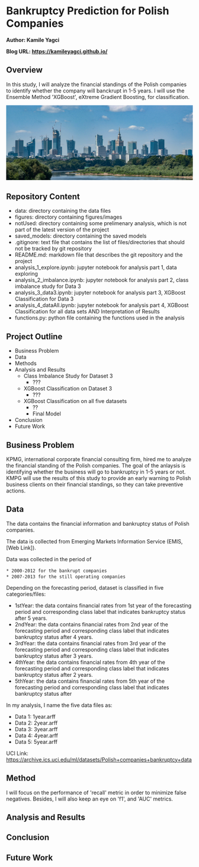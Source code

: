 # Bankruptcy Prediction for Polish Companies

**Author: Kamile Yagci**

**Blog URL: https://kamileyagci.github.io/**


## Overview

In this study, I will analyze the financial standings of the Polish companies to identify whether the company will banckrupt in 1-5 years. I will use the Ensemble Method 'XGBoost', eXtreme Gradient Boosting, for classification. 


<a href="//commons.wikimedia.org/wiki/File:Panorama_siekierkowski.jpg" title="Panorama Warszawy z mostu Siekierkowskiego, 2020"><img src="/figures/Panorama_siekierkowski.jpeg"/></a>


## Repository Content

* data: directory containing the data files
* figures: directory containing figures/images
* notUsed: directory containing some prelimenary analysis, which is not part of the latest version of the project
* saved_models: directory containing the saved models
* .gitignore: text file that contains the list of files/directories that should not be tracked by git repository
* README.md: markdown file that describes the git repository and the project
* analysis_1_explore.ipynb: jupyter notebook for analysis part 1, data exploring
* analysis_2_imbalance.ipynb: jupyter notebook for analysis part 2, class imbalance study for Data 3
* analysis_3_data3.ipynb: jupyter notebook for analysis part 3, XGBoost Classification for Data 3
* analysis_4_dataAll.ipynb: jupyter notebook for analysis part 4, XGBoost Classification for all data sets AND Interpretation of Results
* functions.py: python file containing the functions used in the analysis


## Project Outline

* Business Problem
* Data
* Methods
* Analysis and Results
    * Class Imbalance Study for Dataset 3
        * ???
    * XGBoost Classification on Dataset 3
        * ???
    * XGBoost Classification on all five datasets
        * ??
        * Final Model
* Conclusion
* Future Work


## Business Problem

KPMG, international corporate financial consulting firm, hired me to analyze the financial standing of the Polish companies. The goal of the anlaysis is identifying whether the business will go to bankruptcy in 1-5 years or not. KMPG will use the results of this study to provide an early warning to Polish business clients on their financial standings, so they can take preventive actions.


## Data

The data contains the financial information and bankruptcy status of Polish companies. 

The data is collected from Emerging Markets Information Service (EMIS, [Web Link]).

Data was collected in the period of

    * 2000-2012 for the bankrupt companies
    * 2007-2013 for the still operating companies

Depending on the forecasting period, dataset is classified in five categories/files:

* 1stYear: the data contains financial rates from 1st year of the forecasting period and corresponding class label that indicates bankruptcy status after 5 years.
* 2ndYear: the data contains financial rates from 2nd year of the forecasting period and corresponding class label that indicates bankruptcy status after 4 years.
* 3rdYear: the data contains financial rates from 3rd year of the forecasting period and corresponding class label that indicates bankruptcy status after 3 years.
* 4thYear: the data contains financial rates from 4th year of the forecasting period and corresponding class label that indicates bankruptcy status after 2 years. 
* 5thYear: the data contains financial rates from 5th year of the forecasting period and corresponding class label that indicates bankruptcy status after 

In my analysis, I name the five data files as:

* Data 1: 1year.arff 
* Data 2: 2year.arff 
* Data 3: 3year.arff
* Data 4: 4year.arff
* Data 5: 5year.arff

UCI Link: https://archive.ics.uci.edu/ml/datasets/Polish+companies+bankruptcy+data


## Method

I will focus on the performance of 'recall' metric in order to minimize false negatives. Besides, I will also keep an eye on 'f1', and 'AUC' metrics.


## Analysis and Results


## Conclusion


## Future Work



